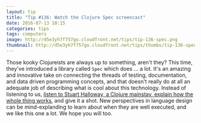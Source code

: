 ```yaml
---
layout: tip
title: "Tip #136: Watch the Clojure Spec screencast"
date: 2016-07-13 10:15
categories: tips
tags: computers
image: http://d5e3yh7f757go.cloudfront.net/tips/tip-136-spec.png
thumbnail: http://d5e3yh7f757go.cloudfront.net/tips/thumbs/tip-136-spec.png
---
```

Those kooky Clojureists are always up to something, aren't they? This time, they've introduced a library called `Spec` which does ... a lot. It's an amazing and innovative take on connecting the threads of testing, documentation, and data driven programming concepts, and that doesn't really do at all an adequate job of describing what is cool about this technology. Instead of listening to us, <a href="http://blog.cognitect.com/blog/2016/7/13/screencast-spec-leverage">listen to Stuart Halloway, a Clojure mainstay, explain how the whole thing works</a>, and give it a shot. New perspectives in language design can be mind-explanding to learn about when they are well executed, and we like this one a lot. We hope you will too.
